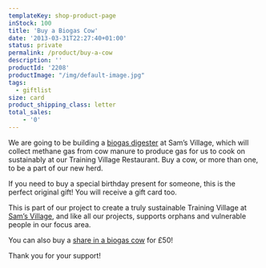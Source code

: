 ```yaml
---
templateKey: shop-product-page
inStock: 100
title: 'Buy a Biogas Cow'
date: '2013-03-31T22:27:40+01:00'
status: private
permalink: /product/buy-a-cow
description: ''
productId: '2208'
productImage: "/img/default-image.jpg"
tags:
  - giftlist
size: card
product_shipping_class: letter
total_sales:
    - '0'
---
```

We are going to be building a [biogas digester](http://www.africanvision.org.uk/projects/sams-village/biogas/) at Sam’s Village, which will collect methane gas from cow manure to produce gas for us to cook on sustainably at our Training Village Restaurant. Buy a cow, or more than one, to be a part of our new herd.

If you need to buy a special birthday present for someone, this is the perfect original gift! You will receive a gift card too.

This is part of our project to create a truly sustainable Training Village at [Sam’s Village](http://www.africanvision.org.uk/projects/sams-village/), and like all our projects, supports orphans and vulnerable people in our focus area.

You can also buy a [share in a biogas cow](http://www.africanvision.org.uk/product/buy-a-biogas-cow-share/) for £50!

Thank you for your support!